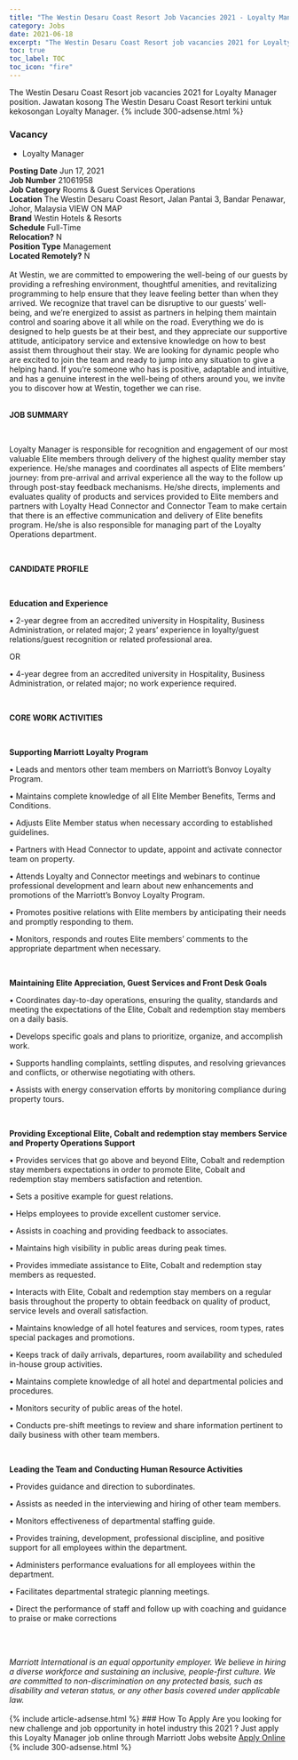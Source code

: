 ```yaml
---
title: "The Westin Desaru Coast Resort Job Vacancies 2021 - Loyalty Manager" 
category: Jobs 
date: 2021-06-18 
excerpt: "The Westin Desaru Coast Resort job vacancies 2021 for Loyalty Manager position. Jawatan kosong The Westin Desaru Coast Resort terkini untuk kekosongan Loyalty Manager." 
toc: true 
toc_label: TOC 
toc_icon: "fire" 
--- 
```


The Westin Desaru Coast Resort job vacancies 2021 for Loyalty Manager position. Jawatan kosong The Westin Desaru Coast Resort terkini untuk kekosongan Loyalty Manager. 
{% include 300-adsense.html %} 
### Vacancy 
- Loyalty Manager 
<div><div><b>Posting Date</b> Jun 17, 2021<br><b>Job Number</b> 21061958<br><b>Job Category</b> Rooms &amp; Guest Services Operations<br><b>Location</b> The Westin Desaru Coast Resort, Jalan Pantai 3, Bandar Penawar, Johor, Malaysia VIEW ON MAP<br><b>Brand</b> Westin Hotels &amp; Resorts<br><b>Schedule</b> Full-Time<br><b>Relocation?</b> N<br><b>Position Type</b> Management<br><b>Located Remotely?</b> N<br><br>At Westin, we are committed to empowering the well-being of our guests by providing a refreshing environment, thoughtful amenities, and revitalizing programming to help ensure that they leave feeling better than when they arrived. We recognize that travel can be disruptive to our guests&#8217; well-being, and we&#8217;re energized to assist as partners in helping them maintain control and soaring above it all while on the road. Everything we do is designed to help guests be at their best, and they appreciate our supportive attitude, anticipatory service and extensive knowledge on how to best assist them throughout their stay. We are looking for dynamic people who are excited to join the team and ready to jump into any situation to give a helping hand. If you&#8217;re someone who has is positive, adaptable and intuitive, and has a genuine interest in the well-being of others around you, we invite you to discover how at Westin, together we can rise.<br></div><div> <p><br> <strong>JOB SUMMARY</strong></p> <p>&#160;</p> <p>Loyalty Manager is responsible for recognition and engagement of our most valuable Elite members through delivery of the highest quality member stay experience. He/she manages and coordinates all aspects of Elite members&#8217; journey: from pre-arrival and arrival experience all the way to the follow up through post-stay feedback mechanisms. He/she directs, implements and evaluates quality of products and services provided to Elite members and partners with Loyalty Head Connector and Connector Team to make certain that there is an effective communication and delivery of Elite benefits program. He/she is also responsible for managing part of the Loyalty Operations department.</p> <p>&#160;</p> <p><strong>CANDIDATE PROFILE </strong></p> <p>&#160;</p> <p><strong>Education and Experience </strong></p> <p>&#8226; 2-year degree from an accredited university in Hospitality, Business Administration, or related major; 2 years&#8217; experience in loyalty/guest relations/guest recognition or related professional area.</p> <p>OR</p> <p>&#8226; 4-year degree from an accredited university in Hospitality, Business Administration, or related major; no work experience required.</p> <p>&#160;</p> <p><strong>CORE WORK ACTIVITIES</strong></p> &#160;  <p><strong>Supporting Marriott Loyalty Program</strong></p> <p>&#8226; Leads and mentors other team members on Marriott&#8217;s Bonvoy Loyalty Program.</p> <p>&#8226; Maintains complete knowledge of all Elite Member Benefits, Terms and Conditions.</p> <p>&#8226; Adjusts Elite Member status when necessary according to established guidelines.</p> <p>&#8226; Partners with Head Connector to update, appoint and activate connector team on property.</p> <p>&#8226; Attends Loyalty and Connector meetings and webinars to continue professional development and learn about new enhancements and promotions of the Marriott&#8217;s Bonvoy Loyalty Program.</p> <p>&#8226; Promotes positive relations with Elite members by anticipating their needs and promptly responding to them.</p> <p>&#8226; Monitors, responds and routes Elite members&#8217; comments to the appropriate department when necessary.</p> <p>&#160;</p> <p><strong>Maintaining Elite Appreciation, Guest Services and Front Desk Goals</strong></p> <p>&#8226; Coordinates day-to-day operations, ensuring the quality, standards and meeting the expectations of the Elite, Cobalt and redemption stay members on a daily basis.</p> <p>&#8226; Develops specific goals and plans to prioritize, organize, and accomplish work.</p> <p>&#8226; Supports handling complaints, settling disputes, and resolving grievances and conflicts, or otherwise negotiating with others.</p> <p>&#8226; Assists with energy conservation efforts by monitoring compliance during property tours.</p> <p>&#160;</p> <p><strong>Providing Exceptional Elite, Cobalt and redemption stay members Service and Property Operations Support</strong></p> <p>&#8226; Provides services that go above and beyond Elite, Cobalt and redemption stay members expectations in order to promote Elite, Cobalt and redemption stay members satisfaction and retention.</p> <p>&#8226; Sets a positive example for guest relations.</p> <p>&#8226; Helps employees to provide excellent customer service.</p> <p>&#8226; Assists in coaching and providing feedback to associates.</p> <p>&#8226; Maintains high visibility in public areas during peak times.</p> <p>&#8226; Provides immediate assistance to Elite, Cobalt and redemption stay members as requested.</p> <p>&#8226; Interacts with Elite, Cobalt and redemption stay members on a regular basis throughout the property to obtain feedback on quality of product, service levels and overall satisfaction.</p> <p>&#8226; Maintains knowledge of all hotel features and services, room types, rates special packages and promotions.</p> <p>&#8226; Keeps track of daily arrivals, departures, room availability and scheduled in-house group activities.</p> <p>&#8226; Maintains complete knowledge of all hotel and departmental policies and procedures.</p> <p>&#8226; Monitors security of public areas of the hotel.</p> <p>&#8226; Conducts pre-shift meetings to review and share information pertinent to daily business with other team members.</p> <p>&#160;</p> <p><strong>Leading the Team and Conducting Human Resource Activities</strong></p> <p>&#8226; Provides guidance and direction to subordinates.</p> <p>&#8226; Assists as needed in the interviewing and hiring of other team members.</p> <p>&#8226; Monitors effectiveness of departmental staffing guide.</p> <p>&#8226; Provides training, development, professional discipline, and positive support for all employees within the department.</p> <p>&#8226; Administers performance evaluations for all employees within the department.</p> <p>&#8226; Facilitates departmental strategic planning meetings.</p> <p>&#8226; Direct the performance of staff and follow up with coaching and guidance to praise or make corrections</p> <p>&#160;</p> <div>   &#160;  </div> <em>Marriott International is an equal opportunity employer.&#160;We believe in hiring a diverse workforce and sustaining an inclusive, people-first culture.&#160;We are committed to non-discrimination on&#160;any&#160;protected&#160;basis, such as disability and veteran status, or any other basis covered under applicable law.</em> </div><br></div> 
{% include article-adsense.html %} 
### How To Apply 
Are you looking for new challenge and job opportunity in hotel industry this 2021 ?
Just apply this Loyalty Manager job online through Marriott Jobs website 
<a href="https://jobs.marriott.com/marriott/jobs/21061958?lang=en-us" class="btn btn--info" target="_blank" rel="nofollow noopenner">Apply Online</a> 
{% include 300-adsense.html %} 